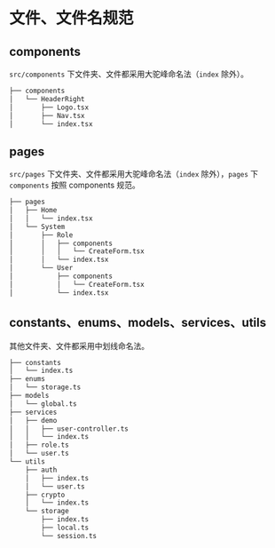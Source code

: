 # 文件、文件名规范

## components

`src/components` 下文件夹、文件都采用大驼峰命名法（`index` 除外）。

``` bash
├── components
│   └── HeaderRight
│       ├── Logo.tsx
│       ├── Nav.tsx
│       └── index.tsx
```

## pages

`src/pages` 下文件夹、文件都采用大驼峰命名法（`index` 除外），`pages` 下 `components` 按照 components 规范。

``` bash
├── pages
│   ├── Home
│   │   └── index.tsx
│   └── System
│       ├── Role
│       │   ├── components
│       │   │   └── CreateForm.tsx
│       │   └── index.tsx
│       └── User
│           ├── components
│           │   └── CreateForm.tsx
│           └── index.tsx
```

## constants、enums、models、services、utils

其他文件夹、文件都采用中划线命名法。

``` bash
├── constants
│   └── index.ts
├── enums
│   └── storage.ts
├── models
│   └── global.ts
├── services
│   ├── demo
│   │   ├── user-controller.ts
│   │   └── index.ts
│   ├── role.ts
│   └── user.ts
└── utils
    ├── auth
    │   ├── index.ts
    │   └── user.ts
    ├── crypto
    │   └── index.ts
    └── storage
        ├── index.ts
        ├── local.ts
        └── session.ts
```
